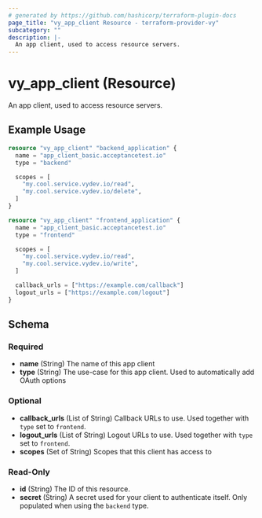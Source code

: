 ```yaml
---
# generated by https://github.com/hashicorp/terraform-plugin-docs
page_title: "vy_app_client Resource - terraform-provider-vy"
subcategory: ""
description: |-
  An app client, used to access resource servers.
---
```


# vy_app_client (Resource)

An app client, used to access resource servers.

## Example Usage

```terraform
resource "vy_app_client" "backend_application" {
  name = "app_client_basic.acceptancetest.io"
  type = "backend"

  scopes = [
    "my.cool.service.vydev.io/read",
    "my.cool.service.vydev.io/delete",
  ]
}

resource "vy_app_client" "frontend_application" {
  name = "app_client_basic.acceptancetest.io"
  type = "frontend"

  scopes = [
    "my.cool.service.vydev.io/read",
    "my.cool.service.vydev.io/write",
  ]

  callback_urls = ["https://example.com/callback"]
  logout_urls = ["https://example.com/logout"]
}
```

<!-- schema generated by tfplugindocs -->
## Schema

### Required

- **name** (String) The name of this app client
- **type** (String) The use-case for this app client. Used to automatically add OAuth options

### Optional

- **callback_urls** (List of String) Callback URLs to use. Used together with `type` set to `frontend`.
- **logout_urls** (List of String) Logout URLs to use. Used together with `type` set to `frontend`.
- **scopes** (Set of String) Scopes that this client has access to

### Read-Only

- **id** (String) The ID of this resource.
- **secret** (String) A secret used for your client to authenticate itself. Only populated when using the `backend` type.


